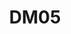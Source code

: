 ---
title: DM05
dimension: decisions
tags:
- design authorities
- design
- lifecycle
- decisions
- governance
- review-board
- accountability
- standards
- assurance
- escalation
nav_order: 2.25
deprecated: false
description: Design Authorities
requirement: |-
  The solution design and architecture decisions **SHOULD** be managed through a tiered governance process, ultimately leading, if appropriate, to TRG.

  The decision process:

  Decisions **SHOULD** be made at the lowest possible level, with the appropriate stakeholders involved. Considerations include:

  - All decisions **SHOULD** follow local governance processes, such as a programme design authority.
  - If the solution requires assessment against Principles, Policies, Patterns and Standards then presentation to PDG or TRG would be appropriate.
  - At the appropriate stages of the lifecycle, all large items **MUST** go to TRG.
  - The relevant Lead Architects and Subject Matter Experts [(SMEs)](https://architecture.digital.nhs.uk/trg/role-of-ccc) **SHOULD** be engaged and supportive.
more_info: |
  Aim:
    Provide proportionate governance through local design authorities and TRG
    (where applicable) to ensure coherence, reuse, compliance and strategic fit.

  Authority model:
    - Local Programme Design Authority: day-to-day contextual decisions
    - Enterprise / TRG: cross-cutting impact, strategic alignment, exceptions
    - Specialist forums: security, data, clinical safety as required

  Submission expectations:
    - Problem & context summary (why now, drivers)
    - Options & trade-off analysis (with recommendation)
    - Impact (cost, risk, reuse, decommissioned assets)
    - Compliance mapping (principles, standards, red lines)
    - Decision required & time sensitivity

  Flow:
    1. Pre-engagement (scoping) with lead architect
    2. Pack / ADR preparation (concise delta-oriented)
    3. Circulate pre-read (time-boxed async questions)
    4. Authority session: clarify, challenge, record decision
    5. Update artefacts & publish outcomes (including conditions)

  Pitfalls:
    - Overloaded central forum deciding operational minutiae
    - Slide-decks as source-of-truth (lose change history)
    - Decisions conditional but follow-up tracking absent
examples:
- title: Decision Pack Summary Page
  content: 'Single page: context, options, recommendation, principle alignment, impacts.

    '
- title: Authority Decision Log Extract
  content: 'Meeting date, decision ID, outcome (approved w/ conditions), actions &
    owners.

    '
- title: Condition Closure Evidence
  content: 'Ticket referencing decision ID with artefact update PR.

    '
technology:
- title: Decision Register (Markdown / DB)
  content: 'Canonical list of authority outcomes & status.

    '
- title: Virtual Board / Workflow Tool
  content: 'Tracks submissions through stages (draft -> scheduled -> decided -> closed).

    '
- title: Automated Template Generator
  content: 'Produces pack skeleton referencing principle catalogue.

    '
further_reading:
- title: Lightweight Architecture Decision Making
  content: Guidance on optimising governance flow.
  url: https://martinfowler.com/bliki/ArchitectureDecision.html
- title: NHS Architecture Principles
  content: Reference for principle alignment sections.
  url: https://architecture.digital.nhs.uk/
assessment_guidance: |
  Assessment focus:
    Evaluate whether design authority processes deliver timely, high-quality, traceable decisions with managed conditions.

  Steps:
    1. Obtain authority decision log: sample 5 entries (mix of ages) for completeness (context, outcome, conditions, links).
    2. Identify conditional approvals: verify actions tracked to closure; any stale conditions?
    3. Measure lead time: submission date → decision date across last 10 items; identify bottlenecks.
    4. Inspect one rejected or deferred submission: check clarity of remediation guidance.
    5. Confirm decisions propagate to artefacts (diagrams / ADRs updated within agreed window).

  Evidence:
    - Decision log excerpt with timestamps
    - Condition tracking board / ticket references
    - Lead time distribution (chart or table)
    - Updated artefact PR referencing decision ID

  Red flags:
    - Growing backlog of pending submissions
    - Repeated emergency decisions outside normal path
    - Conditions closed with no objective verification evidence

  Maturity signals:
    - Automated status dashboard (queue length, SLA adherence)
    - <10% decisions require escalation for quorum issues
    - Lightweight template differentials (delta-based updates) reduce cycle time

  Quick improvements:
    - Introduce submission quality checklist
    - Add service-level targets (e.g. 80% decisions within 10 working days)
    - Automate condition reminder notifications
assessment_examples:
  '0':
  - example: No design authority involvement; major decisions made informally.
  - example: Outcomes undocumented or scattered across emails / slides.
  '1':
  - example: Ad‑hoc escalation to central forum; decisions recorded inconsistently;
      conditional approvals rarely tracked.
  - example: Long lead times with no measurement.
  '2':
  - example: Authority log exists capturing outcome & date; conditions tracked manually
      with gaps.
  - example: Average lead time high with occasional bottleneck analysis.
  '3':
  - example: Standardised submission template; log includes conditions & closure evidence
      links.
  - example: Lead time metrics produced; conditional approvals monitored (<20% overdue).
  '4':
  - example: Automated dashboard (queue length, SLA adherence, condition ageing) reviewed
      regularly.
  - example: "<10% conditions overdue; majority of submissions delta-based reducing
      cycle time."
  '5':
  - example: Continuous optimisation of authority scope (right-sizing); median decision
      lead time improving quarter-on-quarter.
  - example: Zero stale conditions >1 review cycle; governance analytics drive proactive
      load balancing.
  - example: Decision + condition data feeds strategic planning & risk mitigation.
---